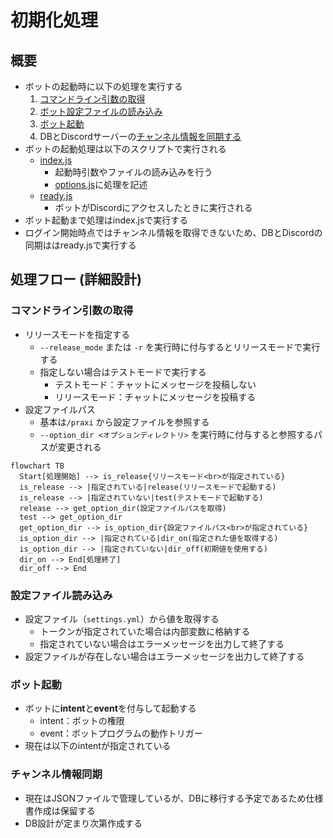 # 初期化処理

## 概要

* ボットの起動時に以下の処理を実行する
  1. [コマンドライン引数の取得](#コマンドライン引数の取得)
  2. [ボット設定ファイルの読み込み](#設定ファイル読み込み)
  3. [ボット起動](#ボット起動)
  4. DBとDiscordサーバーの[チャンネル情報を同期する](#チャンネル情報同期)
* ボットの起動処理は以下のスクリプトで実行される
  * [index.js](../index.js)
    * 起動時引数やファイルの読み込みを行う
    * [options.js](../bot_system/options.js)に処理を記述
  * [ready.js](../bot_system/events/ready.js)
    * ボットがDiscordにアクセスしたときに実行される
* ボット起動まで処理はindex.jsで実行する
* ログイン開始時点ではチャンネル情報を取得できないため、DBとDiscordの同期ははready.jsで実行する

## 処理フロー (詳細設計)

### コマンドライン引数の取得

* リリースモードを指定する
  * `--release_mode` または `-r` を実行時に付与するとリリースモードで実行する
  * 指定しない場合はテストモードで実行する
    * テストモード：チャットにメッセージを投稿しない
    * リリースモード：チャットにメッセージを投稿する
* 設定ファイルパス
  * 基本は`/praxi` から設定ファイルを参照する
  * `--option_dir <オプションディレクトリ>` を実行時に付与すると参照するパスが変更される

```mermaid
flowchart TB
  Start[処理開始] --> is_release{リリースモード<br>が指定されている}
  is_release --> |指定されている|release(リリースモードで起動する)
  is_release --> |指定されていない|test(テストモードで起動する)
  release --> get_option_dir(設定ファイルパスを取得)
  test --> get_option_dir
  get_option_dir --> is_option_dir{設定ファイルパス<br>が指定されている}
  is_option_dir --> |指定されている|dir_on(指定された値を取得する)
  is_option_dir --> |指定されていない|dir_off(初期値を使用する)
  dir_on --> End[処理終了]
  dir_off --> End
```

### 設定ファイル読み込み

* 設定ファイル（`settings.yml`）から値を取得する
  * トークンが指定されていた場合は内部変数に格納する
  * 指定されていない場合はエラーメッセージを出力して終了する
* 設定ファイルが存在しない場合はエラーメッセージを出力して終了する

### ボット起動

* ボットに**intent**と**event**を付与して起動する
  * intent：ボットの権限
  * event：ボットプログラムの動作トリガー
* 現在は以下のintentが指定されている
  <!-- TODO options.jsで指定しているintent一覧とその権限をまとめる -->
  <!-- TODO event一覧とそのトリガー内容をまとめる -->

### チャンネル情報同期

* 現在はJSONファイルで管理しているが、DBに移行する予定であるため仕様書作成は保留する
* DB設計が定まり次第作成する

